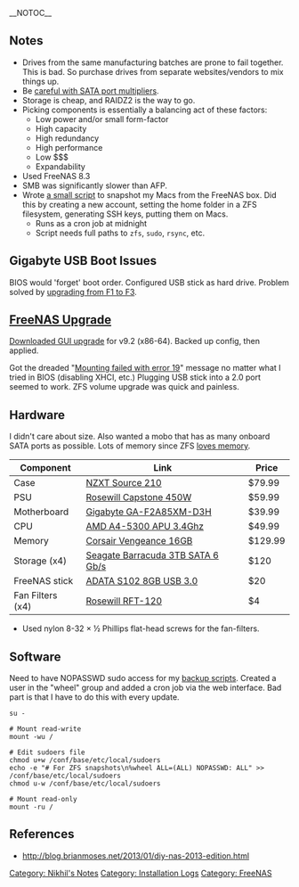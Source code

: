 \_\_NOTOC\_\_

Notes
-----

-   Drives from the same manufacturing batches are prone to
    fail together. This is bad. So purchase drives from separate
    websites/vendors to mix things up.
-   Be [careful with SATA port
    multipliers](http://www.zdnet.com/are-sata-port-multipliers-safe-7000011897).
-   Storage is cheap, and RAIDZ2 is the way to go.
-   Picking components is essentially a balancing act of these factors:
    -   Low power and/or small form-factor
    -   High capacity
    -   High redundancy
    -   High performance
    -   Low $$$
    -   Expandability
-   Used FreeNAS 8.3
-   SMB was significantly slower than AFP.
-   Wrote [a small
    script](https://github.com/afreeorange/zfs-timemachine) to snapshot
    my Macs from the FreeNAS box. Did this by creating a new account,
    setting the home folder in a ZFS filesystem, generating SSH keys,
    putting them on Macs.
    -   Runs as a cron job at midnight
    -   Script needs full paths to `zfs`, `sudo`, `rsync`, etc.

Gigabyte USB Boot Issues
------------------------

BIOS would 'forget' boot order. Configured USB stick as hard drive.
Problem solved by [upgrading from F1 to
F3](http://www.gigabyte.us/products/product-page.aspx?pid=4383&dl=1#bios).

[FreeNAS Upgrade](http://doc.freenas.org/index.php/Upgrading_FreeNAS%C2%AE)
---------------------------------------------------------------------------

[Downloaded GUI upgrade](http://www.freenas.org/download-releases.html)
for v9.2 (x86-64). Backed up config, then applied.

Got the dreaded "[Mounting failed with error
19](http://forums.freenas.org/threads/mounting-failed-with-error-19.13620/page-4)"
message no matter what I tried in BIOS (disabling XHCI, etc.) Plugging
USB stick into a 2.0 port seemed to work. ZFS volume upgrade was quick
and painless.

Hardware
--------

I didn't care about size. Also wanted a mobo that has as many onboard
SATA ports as possible. Lots of memory since ZFS [loves
memory](https://wiki.freebsd.org/ZFSTuningGuide).

| Component        | Link                                                                                | Price   |
|------------------|-------------------------------------------------------------------------------------|---------|
| Case             | [NZXT Source 210](http://www.amazon.com/gp/product/B009O7YZ7O)                      | $79.99  |
| PSU              | [Rosewill Capstone 450W](http://www.amazon.com/gp/product/B006BCKDGW)               | $59.99  |
| Motherboard      | [Gigabyte GA-F2A85XM-D3H](http://www.amazon.com/gp/product/B005869A7K)              | $39.99  |
| CPU              | [AMD A4-5300 APU 3.4Ghz](http://www.amazon.com/gp/product/B0095VPBM2)               | $49.99  |
| Memory           | [Corsair Vengeance 16GB](http://www.amazon.com/gp/product/B006EWUO22)               | $129.99 |
| Storage (x4)     | [Seagate Barracuda 3TB SATA 6 Gb/s](http://www.amazon.com/gp/product/B005T3GRLY)    | $120    |
| FreeNAS stick    | [ADATA S102 8GB USB 3.0](http://www.amazon.com/gp/product/B005Y8BYOE)               | $20     |
| Fan Filters (x4) | [Rosewill RFT-120](http://www.newegg.com/Product/Product.aspx?Item=N82E16811988015) | $4      |

-   Used nylon 8-32 × ½ Phillips flat-head screws for the fan-filters.

Software
--------

Need to have NOPASSWD sudo access for my [backup
scripts](https://github.com/afreeorange/zfs-timemachine). Created a user
in the "wheel" group and added a cron job via the web interface. Bad
part is that I have to do this with every update.

    su -

    # Mount read-write
    mount -wu /

    # Edit sudoers file
    chmod u+w /conf/base/etc/local/sudoers
    echo -e "# For ZFS snapshots\n%wheel ALL=(ALL) NOPASSWD: ALL" >> /conf/base/etc/local/sudoers
    chmod u-w /conf/base/etc/local/sudoers

    # Mount read-only
    mount -ru /

References
----------

-   <http://blog.brianmoses.net/2013/01/diy-nas-2013-edition.html>

[Category: Nikhil's Notes](Category:_Nikhil's_Notes "wikilink")
[Category: Installation Logs](Category:_Installation_Logs "wikilink")
[Category: FreeNAS](Category:_FreeNAS "wikilink")
